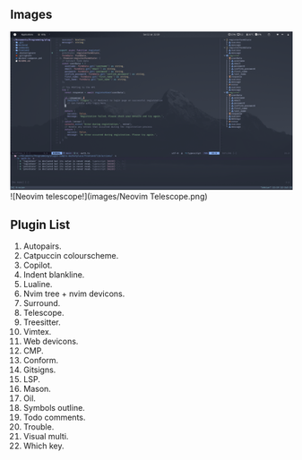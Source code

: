 ## Images
![Neovim!](images/Neovim.png)
![Neovim telescope!](images/Neovim Telescope.png)

## Plugin List
1. Autopairs.
2. Catpuccin colourscheme.
3. Copilot.
4. Indent blankline.
5. Lualine.
6. Nvim tree + nvim devicons.
7. Surround.
8. Telescope.
9. Treesitter.
10. Vimtex.
11. Web devicons.
12. CMP.
13. Conform.
14. Gitsigns.
15. LSP.
16. Mason.
17. Oil.
18. Symbols outline.
19. Todo comments.
20. Trouble.
21. Visual multi.
22. Which key.
